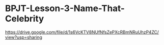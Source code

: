 # BPJT-Lesson-3-Name-That-Celebrity
https://drive.google.com/file/d/1s6VcKTV8NUfNfsZePXcRBmNRuUhzP4ZC/view?usp=sharing
